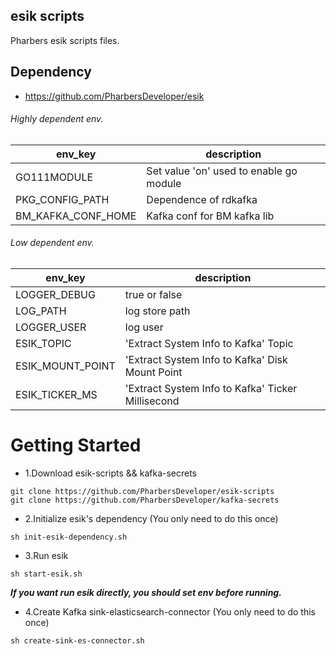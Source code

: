 ## esik scripts

Pharbers esik scripts files.

## Dependency
 - https://github.com/PharbersDeveloper/esik

###### Highly dependent env.

|   env_key |   description |
|   ----    |   ----    |
|   GO111MODULE    |   Set value 'on' used to enable go module    |
|   PKG_CONFIG_PATH    |   Dependence of rdkafka    |
|   BM_KAFKA_CONF_HOME    |   Kafka conf for BM kafka lib    |

###### Low dependent env.

|   env_key |   description |
|   ----    |   ----    |
|   LOGGER_DEBUG    |   true or false    |
|   LOG_PATH    |   log store path    |
|   LOGGER_USER    |   log user    |
|   ESIK_TOPIC    |   'Extract System Info to Kafka' Topic    |
|   ESIK_MOUNT_POINT    |   'Extract System Info to Kafka' Disk Mount Point    |
|   ESIK_TICKER_MS    |   'Extract System Info to Kafka' Ticker Millisecond    |

Getting Started
=====================

 - 1.Download esik-scripts && kafka-secrets
```shell script
git clone https://github.com/PharbersDeveloper/esik-scripts
git clone https://github.com/PharbersDeveloper/kafka-secrets
```
 - 2.Initialize esik's dependency (You only need to do this once)
```shell script
sh init-esik-dependency.sh
```
 - 3.Run esik
```shell script
sh start-esik.sh
```
***If you want run esik directly, you should set env before running.***

 - 4.Create Kafka sink-elasticsearch-connector (You only need to do this once)
 ```shell script
 sh create-sink-es-connector.sh
 ```